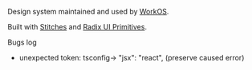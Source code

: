 Design system maintained and used by [WorkOS](https://workos.com).

Built with [Stitches](https://github.com/stitchesjs/stitches) and [Radix UI Primitives](https://radix-ui.com/primitives/docs/overview/introduction).

Bugs log
- unexpected token: tsconfig-> "jsx": "react", (preserve caused error)